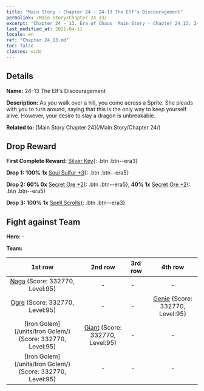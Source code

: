 ```yaml
---
title: "Main Story - Chapter 24 - 24-13 The Elf's Discouragement"
permalink: /Main Story/Chapter 24_13/
excerpt: "Chapter 24 - 13. Era of Chaos  Main Story - Chapter 24_13. 24-13 The Elf's Discouragement"
last_modified_at: 2021-04-11
locale: en
ref: "Chapter 24_13.md"
toc: false
classes: wide
---
```


## Details

 **Name:** 24-13 The Elf's Discouragement

 **Description:** As you walk over a hill, you come across a Sprite. She pleads with you to turn around, saying that this is the only way to keep yourself alive. However, your desire to slay a dragon is unbreakable.

 **Related to:** [Main Story Chapter 24](/Main Story/Chapter 24/)

## Drop Reward

 **First Complete Reward:** [Silver Key](/Items/con_693/){: .btn .btn--era3}

 **Drop 1:** **100% 1x** [Soul Sulfur +3](/Items/mat_85/){: .btn .btn--era5}

 **Drop 2:** **60% 0x** [Secret Ore +2](/Items/mat_75/){: .btn .btn--era5}, **40% 1x** [Secret Ore +2](/Items/mat_75/){: .btn .btn--era5}

 **Drop 3:** **100% 1x** [Spell Scrolls](/Items/con_694/){: .btn .btn--era3}


## Fight against Team
 **Hero:** -

 **Team:**


  | 1st row | 2nd row | 3rd row | 4th row |
  |:----:|:----:|:----|:----:|
  | [Naga](/units/Naga/) (Score: 332770, Level:95)  | - | - | - |
  | [Ogre](/units/Ogre/) (Score: 332770, Level:95)  | - | - | [Genie](/units/Genie/) (Score: 332770, Level:95)  |
  | [Iron Golem](/units/Iron Golem/) (Score: 332770, Level:95)  | [Giant](/units/Giant/) (Score: 332770, Level:95)  | - | - |
  | [Iron Golem](/units/Iron Golem/) (Score: 332770, Level:95)  | - | - | - |


